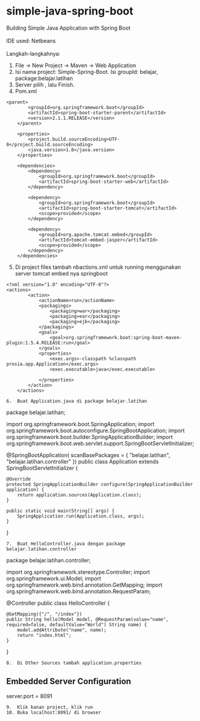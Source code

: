 # simple-java-spring-boot

Building Simple Java Application with Spring Boot
<br/><br/>
IDE used: Netbeans
<br/><br/>
Langkah-langkahnya:
1.	File -> New Project -> Maven -> Web Application
2.	Isi nama project: Simple-Spring-Boot. Isi groupId: belajar, package:belajar.latihan
3.	Server pilih <No Server Selected>, lalu Finish.
4.	Pom.xml
```
<parent>
        <groupId>org.springframework.boot</groupId>
        <artifactId>spring-boot-starter-parent</artifactId>
        <version>2.1.1.RELEASE</version>
    </parent>

    <properties>
        <project.build.sourceEncoding>UTF-8</project.build.sourceEncoding>
        <java.version>1.8</java.version>
    </properties>

    <dependencies>
        <dependency>
            <groupId>org.springframework.boot</groupId>
            <artifactId>spring-boot-starter-web</artifactId>
        </dependency>

        <dependency>
            <groupId>org.springframework.boot</groupId>
            <artifactId>spring-boot-starter-tomcat</artifactId>
            <scope>provided</scope>
        </dependency>

        <dependency>
            <groupId>org.apache.tomcat.embed</groupId>
            <artifactId>tomcat-embed-jasper</artifactId>
            <scope>provided</scope>
        </dependency>
    </dependencies>
```
5.	Di project files tambah nbactions.xml untuk running menggunakan server tomcat embed nya springboot
```
<?xml version="1.0" encoding="UTF-8"?>
<actions>
        <action>
            <actionName>run</actionName>
            <packagings>
                <packaging>war</packaging>
                <packaging>ear</packaging>
                <packaging>ejb</packaging>
            </packagings>
            <goals>
                <goal>org.springframework.boot:spring-boot-maven-plugin:1.5.4.RELEASE:run</goal>
            </goals>
            <properties>
                <exec.args>-classpath %classpath prosia.app.Application</exec.args>
                <exec.executable>java</exec.executable>
                
            </properties>
        </action>
    </actions>
    
6.	Buat Application.java di package belajar.latihan
```
package belajar.latihan;

import org.springframework.boot.SpringApplication;
import org.springframework.boot.autoconfigure.SpringBootApplication;
import org.springframework.boot.builder.SpringApplicationBuilder;
import org.springframework.boot.web.servlet.support.SpringBootServletInitializer;

@SpringBootApplication(
        scanBasePackages = {
            "belajar.latihan", "belajar.latihan.controller"
        })
public class Application extends SpringBootServletInitializer {

    @Override
    protected SpringApplicationBuilder configure(SpringApplicationBuilder application) {
        return application.sources(Application.class);
    }

    public static void main(String[] args) {
        SpringApplication.run(Application.class, args);
    }

}
```
7.	Buat HelloController.java dengan package belajar.latihan.controller
```
package belajar.latihan.controller;

import org.springframework.stereotype.Controller;
import org.springframework.ui.Model;
import org.springframework.web.bind.annotation.GetMapping;
import org.springframework.web.bind.annotation.RequestParam;

@Controller
public class HelloController {
    
    @GetMapping({"/", "/index"})
    public String hello(Model model, @RequestParam(value="name", required=false, defaultValue="World") String name) {
        model.addAttribute("name", name);
        return "index.html";
    }
}
```
8.	Di Other Sources tambah application.properties
```
## Embedded Server Configuration
server.port = 8091
```
9.	Klik kanan project, klik run
10. Buka localhost:8091/ di browser
 

